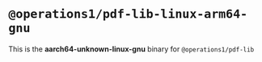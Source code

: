 # `@operations1/pdf-lib-linux-arm64-gnu`

This is the **aarch64-unknown-linux-gnu** binary for `@operations1/pdf-lib`
